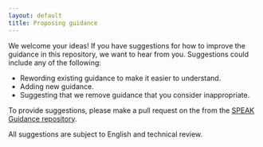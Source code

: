 ```yaml
---
layout: default
title: Proposing guidance
---
```


We welcome your ideas!  If you have suggestions for how to improve the guidance in this repository, we want to hear from you.  Suggestions could include any of the following:

- Rewording existing guidance to make it easier to understand.
- Adding new guidance.
- Suggesting that we remove guidance that you consider inappropriate.

To provide suggestions, please make a pull request on the from the [SPEAK Guidance repository](https://github.com/Sitecore-Community/Sitecore.Speak.Guidance).

All suggestions are subject to English and technical review.
